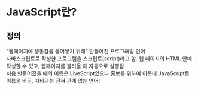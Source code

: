 # JavaScript란?

## 정의
"웹페이지에 생동감을 불어넣기 위해" 만들어진 프로그래밍 언어  
자바스크립트로 작성한 프로그램을 스크립트(script)라고 함. 웹 페이지의 HTML 안에 작성할 수 있고, 웹페이지를 불러올 때 자동으로 실행됨  
처음 만들어졌을 때의 이름은 LiveScript였으나 홍보를 위하여 이름에 JavaScript로 이름을 바꿈. 자바와는 전혀 관계 없는 언어!


